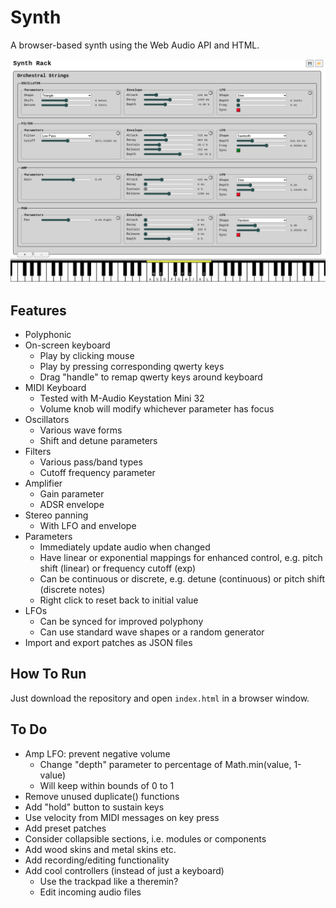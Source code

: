 # Synth

A browser-based synth using the Web Audio API and HTML.

![synth screenshot](./images/screenshot9.png)

## Features

* Polyphonic
* On-screen keyboard
    * Play by clicking mouse
    * Play by pressing corresponding qwerty keys
    * Drag "handle" to remap qwerty keys around keyboard
* MIDI Keyboard
    * Tested with M-Audio Keystation Mini 32
    * Volume knob will modify whichever parameter has focus
* Oscillators
    * Various wave forms
    * Shift and detune parameters
* Filters
    * Various pass/band types
    * Cutoff frequency parameter
* Amplifier
    * Gain parameter
    * ADSR envelope
* Stereo panning
    * With LFO and envelope
* Parameters
    * Immediately update audio when changed
    * Have linear or exponential mappings for enhanced control, e.g. pitch shift (linear) or frequency cutoff (exp)
    * Can be continuous or discrete, e.g. detune (continuous) or pitch shift (discrete notes)
    * Right click to reset back to initial value
* LFOs
    * Can be synced for improved polyphony
    * Can use standard wave shapes or a random generator
* Import and export patches as JSON files

## How To Run

Just download the repository and open `index.html` in a browser window.

## To Do

* Amp LFO: prevent negative volume
    * Change "depth" parameter to percentage of Math.min(value, 1-value)
    * Will keep within bounds of 0 to 1
* Remove unused duplicate() functions
* Add "hold" button to sustain keys
* Use velocity from MIDI messages on key press
* Add preset patches
* Consider collapsible sections, i.e. modules or components
* Add wood skins and metal skins etc.
* Add recording/editing functionality
* Add cool controllers (instead of just a keyboard)
    * Use the trackpad like a theremin?
    * Edit incoming audio files

